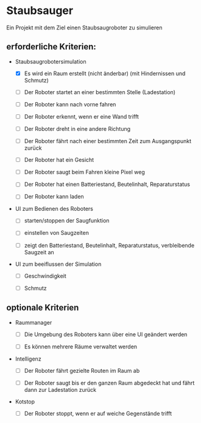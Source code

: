 # Staubsauger
Ein Projekt mit dem Ziel einen Staubsaugroboter zu simulieren

## erforderliche Kriterien:
* Staubsaugrobotersimulation
  * [x] Es wird ein Raum erstellt (nicht änderbar) (mit Hindernissen und Schmutz)
  * [ ] Der Roboter startet an einer bestimmten Stelle (Ladestation)
  * [ ] Der Roboter kann nach vorne fahren 
  * [ ] Der Roboter erkennt, wenn er eine Wand trifft 
  * [ ] Der Roboter dreht in eine andere Richtung
  * [ ] Der Roboter fährt nach einer bestimmten Zeit zum Ausgangspunkt zurück
  * [ ] Der Roboter hat ein Gesicht
  * [ ] Der Roboter saugt beim Fahren kleine Pixel weg
  * [ ] Der Roboter hat einen Batteriestand, Beutelinhalt, Reparaturstatus
  * [ ] Der Roboter kann laden


* UI zum Bedienen des Roboters 
  * [ ] starten/stoppen der Saugfunktion
  * [ ] einstellen von Saugzeiten
  * [ ] zeigt den Batteriestand, Beutelinhalt, Reparaturstatus, verbleibende Saugzeit an
  

* UI zum beeiflussen der Simulation
  * [ ] Geschwindigkeit
  * [ ] Schmutz
  


## optionale Kriterien
* Raummanager
  * [ ] Die Umgebung des Roboters kann über eine UI geändert werden
  * [ ] Es können mehrere Räume verwaltet werden
 
 
* Intelligenz
  * [ ] Der Roboter fährt gezielte Routen im Raum ab
  * [ ] Der Roboter saugt bis er den ganzen Raum abgedeckt hat und fährt dann zur Ladestation zurück
  

* Kotstop
  * [ ] Der Roboter stoppt, wenn er auf weiche Gegenstände trifft

